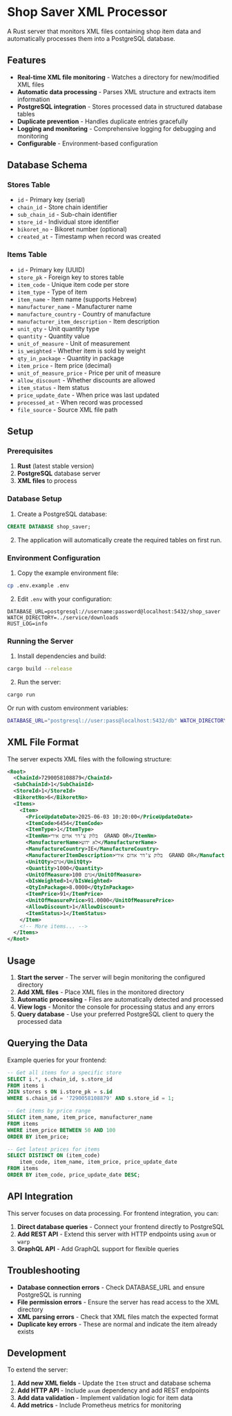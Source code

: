 # Shop Saver XML Processor

A Rust server that monitors XML files containing shop item data and automatically processes them into a PostgreSQL database.

## Features

- **Real-time XML file monitoring** - Watches a directory for new/modified XML files
- **Automatic data processing** - Parses XML structure and extracts item information
- **PostgreSQL integration** - Stores processed data in structured database tables
- **Duplicate prevention** - Handles duplicate entries gracefully
- **Logging and monitoring** - Comprehensive logging for debugging and monitoring
- **Configurable** - Environment-based configuration

## Database Schema

### Stores Table
- `id` - Primary key (serial)
- `chain_id` - Store chain identifier
- `sub_chain_id` - Sub-chain identifier  
- `store_id` - Individual store identifier
- `bikoret_no` - Bikoret number (optional)
- `created_at` - Timestamp when record was created

### Items Table
- `id` - Primary key (UUID)
- `store_pk` - Foreign key to stores table
- `item_code` - Unique item code per store
- `item_type` - Type of item
- `item_name` - Item name (supports Hebrew)
- `manufacturer_name` - Manufacturer name
- `manufacture_country` - Country of manufacture
- `manufacturer_item_description` - Item description
- `unit_qty` - Unit quantity type
- `quantity` - Quantity value
- `unit_of_measure` - Unit of measurement
- `is_weighted` - Whether item is sold by weight
- `qty_in_package` - Quantity in package
- `item_price` - Item price (decimal)
- `unit_of_measure_price` - Price per unit of measure
- `allow_discount` - Whether discounts are allowed
- `item_status` - Item status
- `price_update_date` - When price was last updated
- `processed_at` - When record was processed
- `file_source` - Source XML file path

## Setup

### Prerequisites

1. **Rust** (latest stable version)
2. **PostgreSQL** database server
3. **XML files** to process

### Database Setup

1. Create a PostgreSQL database:
```sql
CREATE DATABASE shop_saver;
```

2. The application will automatically create the required tables on first run.

### Environment Configuration

1. Copy the example environment file:
```bash
cp .env.example .env
```

2. Edit `.env` with your configuration:
```env
DATABASE_URL=postgresql://username:password@localhost:5432/shop_saver
WATCH_DIRECTORY=../service/downloads
RUST_LOG=info
```

### Running the Server

1. Install dependencies and build:
```bash
cargo build --release
```

2. Run the server:
```bash
cargo run
```

Or run with custom environment variables:
```bash
DATABASE_URL="postgresql://user:pass@localhost:5432/db" WATCH_DIRECTORY="/path/to/xml/files" cargo run
```

## XML File Format

The server expects XML files with the following structure:
```xml
<Root>
  <ChainId>7290058108879</ChainId>
  <SubChainId>1</SubChainId>
  <StoreId>1</StoreId>
  <BikoretNo>6</BikoretNo>
  <Items>
    <Item>
      <PriceUpdateDate>2025-06-03 10:20:00</PriceUpdateDate>
      <ItemCode>6454</ItemCode>
      <ItemType>1</ItemType>
      <ItemNm>בלוק צ'דר אדום אירי  GRAND OR</ItemNm>
      <ManufacturerName>לא ידוע</ManufacturerName>
      <ManufactureCountry>IE</ManufactureCountry>
      <ManufacturerItemDescription>בלוק צ'דר אדום אירי  GRAND OR</ManufacturerItemDescription>
      <UnitQty>גרם</UnitQty>
      <Quantity>1000</Quantity>
      <UnitOfMeasure>100 גרם</UnitOfMeasure>
      <bIsWeighted>1</bIsWeighted>
      <QtyInPackage>8.0000</QtyInPackage>
      <ItemPrice>91</ItemPrice>
      <UnitOfMeasurePrice>91.0000</UnitOfMeasurePrice>
      <AllowDiscount>1</AllowDiscount>
      <ItemStatus>1</ItemStatus>
    </Item>
    <!-- More items... -->
  </Items>
</Root>
```

## Usage

1. **Start the server** - The server will begin monitoring the configured directory
2. **Add XML files** - Place XML files in the monitored directory
3. **Automatic processing** - Files are automatically detected and processed
4. **View logs** - Monitor the console for processing status and any errors
5. **Query database** - Use your preferred PostgreSQL client to query the processed data

## Querying the Data

Example queries for your frontend:

```sql
-- Get all items for a specific store
SELECT i.*, s.chain_id, s.store_id 
FROM items i 
JOIN stores s ON i.store_pk = s.id 
WHERE s.chain_id = '7290058108879' AND s.store_id = 1;

-- Get items by price range
SELECT item_name, item_price, manufacturer_name 
FROM items 
WHERE item_price BETWEEN 50 AND 100 
ORDER BY item_price;

-- Get latest prices for items
SELECT DISTINCT ON (item_code) 
    item_code, item_name, item_price, price_update_date
FROM items 
ORDER BY item_code, price_update_date DESC;
```

## API Integration

This server focuses on data processing. For frontend integration, you can:

1. **Direct database queries** - Connect your frontend directly to PostgreSQL
2. **Add REST API** - Extend this server with HTTP endpoints using `axum` or `warp`
3. **GraphQL API** - Add GraphQL support for flexible queries

## Troubleshooting

- **Database connection errors** - Check DATABASE_URL and ensure PostgreSQL is running
- **File permission errors** - Ensure the server has read access to the XML directory
- **XML parsing errors** - Check that XML files match the expected format
- **Duplicate key errors** - These are normal and indicate the item already exists

## Development

To extend the server:

1. **Add new XML fields** - Update the `Item` struct and database schema
2. **Add HTTP API** - Include `axum` dependency and add REST endpoints
3. **Add data validation** - Implement validation logic for item data
4. **Add metrics** - Include Prometheus metrics for monitoring
